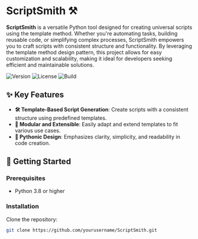 # ScriptSmith ⚒️

**ScriptSmith** is a versatile Python tool designed for creating universal scripts using the template method. Whether you're automating tasks, building reusable code, or simplifying complex processes, ScriptSmith empowers you to craft scripts with consistent structure and functionality. By leveraging the template method design pattern, this project allows for easy customization and scalability, making it ideal for developers seeking efficient and maintainable solutions. 

![Version](https://img.shields.io/badge/version-1.0.0-blue)
![License](https://img.shields.io/badge/license-MIT-green)
![Build](https://img.shields.io/badge/build-passing-brightgreen)

## ✨ Key Features
- **🛠️ Template-Based Script Generation**: Create scripts with a consistent structure using predefined templates.
- **🔗 Modular and Extensible**: Easily adapt and extend templates to fit various use cases.
- **🐍 Pythonic Design**: Emphasizes clarity, simplicity, and readability in code creation.

## 🚀 Getting Started

### Prerequisites
- Python 3.8 or higher

### Installation
Clone the repository:
```bash
git clone https://github.com/yourusername/ScriptSmith.git
